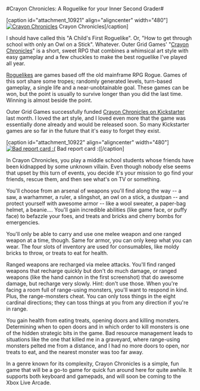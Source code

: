 #Crayon Chronicles: A Roguelike for your Inner Second Grader#

[caption id="attachment\_10921" align="aligncenter" width="480"][![Crayon Chronicles](http://westkarana.com/wp-content/uploads/2013/05/CrayonChronicles-2013-05-23-20-19-58-06-480x270.jpg)](http://westkarana.com/wp-content/uploads/2013/05/CrayonChronicles-2013-05-23-20-19-58-06.jpg) Crayon Chronicles[/caption]

I should have called this "A Child's First Roguelike". Or, "How to get through school with only an Owl on a Stick". Whatever. Outer Grid Games' "[Crayon Chronicles](http://www.outergridgames.com/)" is a short, sweet RPG that combines a whimsical art style with easy gameplay and a few chuckles to make the best roguelike I've played all year.

[Roguelikes](http://en.wikipedia.org/wiki/Roguelike) are games based off the old mainframe RPG Rogue. Games of this sort share some tropes; randomly generated levels, turn-based gameplay, a single life and a near-unobtainable goal. These games can be won, but the point is usually to survive longer than you did the last time. Winning is almost beside the point.

Outer Grid Games successfully funded [Crayon Chronicles on Kickstarter](http://www.kickstarter.com/projects/900438563/crayon-chronicles) last month. I loved the art style, and I loved even more that the game was essentially done already and would be released soon. So many Kickstarter games are so far in the future that it's easy to forget they exist.

[caption id="attachment\_10922" align="aligncenter" width="480"][![Bad report card :(](http://westkarana.com/wp-content/uploads/2013/05/CrayonChronicles-2013-05-23-20-37-03-25-480x270.jpg)](http://westkarana.com/wp-content/uploads/2013/05/CrayonChronicles-2013-05-23-20-37-03-25.jpg) Bad report card :([/caption]

In Crayon Chronicles, you play a middle school students whose friends have been kidnapped by some unknown villain. Even though nobody else seems that upset by this turn of events, you decide it's your mission to go find your friends, rescue them, and then see what's on TV or something.

You'll choose from an arsenal of weapons you'll find along the way -- a saw, a warhammer, a ruler, a slingshot, an owl on a stick, a dustpan -- and protect yourself with awesome armor -- like a wool sweater, a paper-bag helmet, a beanie.... You'll gain incredible abilities (like game face, or puffy face) to befazzle your foes, and treats and bricks and cherry bombs for emergencies.

You'll only be able to carry and use one melee weapon and one ranged weapon at a time, though. Same for armor, you can only keep what you can wear. The four slots of inventory are used for consumables, like moldy bricks to throw, or treats to eat for health.

Ranged weapons are recharged via melee attacks. You'll find ranged weapons that recharge quickly but don't do much damage, or ranged weapons (like the hand cannon in the first screenshot) that do awesome damage, but recharge very slowly. Hint: don't use those. When you're facing a room full of range-using monsters, you'll want to respond in kind. Plus, the range-monsters cheat. You can only toss things in the eight cardinal directions; they can toss things at you from any direction if you're in range.

You gain health from eating treats, opening doors and killing monsters. Determining when to open doors and in which order to kill monsters is one of the hidden strategic bits in the game. Bad resource management leads to situations like the one that killed me in a graveyard, where range-using monsters pelted me from a distance, and I had no more doors to open, nor treats to eat, and the nearest monster was too far away.

In a genre known for its complexity, Crayon Chronicles is a simple, fun game that will be a go-to game for quick fun around here for quite awhile. It supports both keyboard and gamepads, and will soon be coming to the Xbox Live Arcade.

